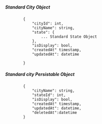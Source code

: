 ##### Standard City Object

            {
                "cityId": int,
                "cityName": string,
				"state": {
                    ... Standard State Object
				},
				"isDisplay": bool,
				"createdAt" timestamp,
				"updatedAt": datetime
                
            }
            
            
##### Standard city Persistable Object

 			{
            	"cityName": string,
            	"stateId": int,
				"isDisplay": bool,
				"createdAt" timestamp,
				"updatedAt": datetime,
				"deletedAt":datetime	
            }

